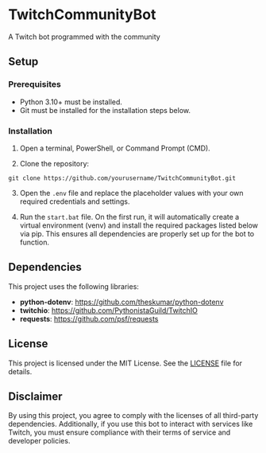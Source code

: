 # TwitchCommunityBot
A Twitch bot programmed with the community


## Setup

### Prerequisites
- Python 3.10+ must be installed.
- Git must be installed for the installation steps below.

### Installation
1.  Open a terminal, PowerShell, or Command Prompt (CMD).
  
2.  Clone the repository:
   ```
   git clone https://github.com/yourusername/TwitchCommunityBot.git
   ```

3.  Open the `.env` file and replace the placeholder values with your own required credentials and settings.

4.  Run the `start.bat` file. On the first run, it will automatically create a virtual environment (venv) and install the required packages listed below via pip. This ensures all dependencies are properly set up for the bot to function.
   


## Dependencies
This project uses the following libraries:

- **python-dotenv**: https://github.com/theskumar/python-dotenv
- **twitchio**: https://github.com/PythonistaGuild/TwitchIO
- **requests**: https://github.com/psf/requests

## License
This project is licensed under the MIT License. See the [LICENSE](LICENSE) file for details.

## Disclaimer
By using this project, you agree to comply with the licenses of all third-party dependencies. Additionally, if you use this bot to interact with services like Twitch, you must ensure compliance with their terms of service and developer policies.
